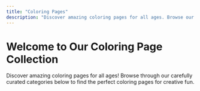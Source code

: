 ```yaml
---
title: "Coloring Pages"
description: "Discover amazing coloring pages for all ages. Browse our collection of nature, superheroes, and many more categories!"
---
```


# Welcome to Our Coloring Page Collection

Discover amazing coloring pages for all ages! Browse through our carefully curated categories below to find the perfect coloring pages for creative fun.
